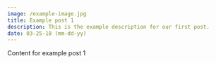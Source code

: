 ```yaml
---
image: /example-image.jpg
title: Example post 1
description: This is the example description for our first post.
date: 03-25-18 (mm-dd-yy)
---
```


Content for example post 1
